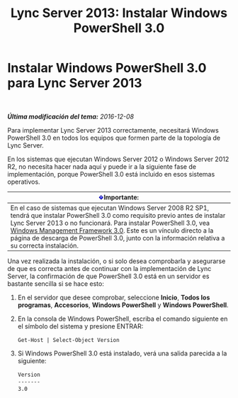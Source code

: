﻿---
title: 'Lync Server 2013: Instalar Windows PowerShell 3.0'
TOCTitle: Instalar Windows PowerShell 3.0
ms:assetid: d87bf21e-0a43-41cb-8fdc-626cedec8538
ms:mtpsurl: https://technet.microsoft.com/es-es/library/JJ205328(v=OCS.15)
ms:contentKeyID: 48276848
ms.date: 01/07/2017
mtps_version: v=OCS.15
ms.translationtype: HT
---

# Instalar Windows PowerShell 3.0 para Lync Server 2013

 

_**Última modificación del tema:** 2016-12-08_

Para implementar Lync Server 2013 correctamente, necesitará Windows PowerShell 3.0 en todos los equipos que formen parte de la topología de Lync Server.

En los sistemas que ejecutan Windows Server 2012 o Windows Server 2012 R2, no necesita hacer nada aquí y puede ir a la siguiente fase de implementación, porque PowerShell 3.0 está incluido en esos sistemas operativos.

<table>
<thead>
<tr class="header">
<th><img src="images/Gg425917.important(OCS.15).gif" title="important" alt="important" />Importante:</th>
</tr>
</thead>
<tbody>
<tr class="odd">
<td>En el caso de sistemas que ejecutan Windows Server 2008 R2 SP1, tendrá que instalar PowerShell 3.0 como requisito previo antes de instalar Lync Server 2013 o no funcionará. Para instalar PowerShell 3.0, vea <a href="http://go.microsoft.com/fwlink/p/?linkid=329800">Windows Management Framework 3.0</a>. Este es un vínculo directo a la página de descarga de PowerShell 3.0, junto con la información relativa a su correcta instalación.</td>
</tr>
</tbody>
</table>


Una vez realizada la instalación, o si solo desea comprobarla y asegurarse de que es correcta antes de continuar con la implementación de Lync Server, la confirmación de que PowerShell 3.0 está en un servidor es bastante sencilla si se hace esto:

1.  En el servidor que desee comprobar, seleccione **Inicio**, **Todos los programas**, **Accesorios**, **Windows PowerShell** y **Windows PowerShell**.

2.  En la consola de Windows PowerShell, escriba el comando siguiente en el símbolo del sistema y presione ENTRAR:
    
        Get-Host | Select-Object Version

3.  Si Windows PowerShell 3.0 está instalado, verá una salida parecida a la siguiente:
    
        Version
        -------
        3.0

